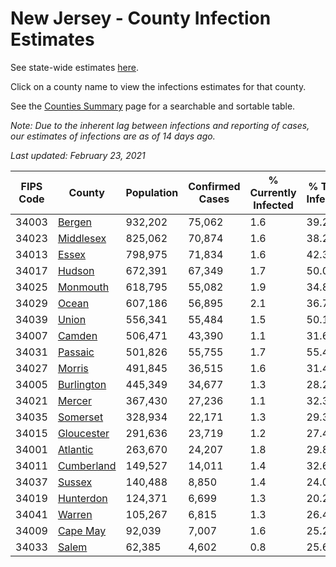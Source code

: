 # New Jersey - County Infection Estimates

See state-wide estimates [here](/infections/us-nj).

Click on a county name to view the infections estimates for that county.

See the [Counties Summary](/infections/summary-counties) page for a searchable and sortable table.

*Note: Due to the inherent lag between infections and reporting of cases, our estimates of infections are as of 14 days ago.*

*Last updated: February 23, 2021*

|   FIPS Code |                   County |   Population |   Confirmed Cases |   % Currently Infected |   % Total Infected |
|-------------|--------------------------|--------------|-------------------|------------------------|--------------------|
|       34003 |         [Bergen](bergen) |      932,202 |            75,062 |                    1.6 |               39.2 |
|       34023 |   [Middlesex](middlesex) |      825,062 |            70,874 |                    1.6 |               38.2 |
|       34013 |           [Essex](essex) |      798,975 |            71,834 |                    1.6 |               42.3 |
|       34017 |         [Hudson](hudson) |      672,391 |            67,349 |                    1.7 |               50.0 |
|       34025 |     [Monmouth](monmouth) |      618,795 |            55,082 |                    1.9 |               34.8 |
|       34029 |           [Ocean](ocean) |      607,186 |            56,895 |                    2.1 |               36.7 |
|       34039 |           [Union](union) |      556,341 |            55,484 |                    1.5 |               50.1 |
|       34007 |         [Camden](camden) |      506,471 |            43,390 |                    1.1 |               31.6 |
|       34031 |       [Passaic](passaic) |      501,826 |            55,755 |                    1.7 |               55.4 |
|       34027 |         [Morris](morris) |      491,845 |            36,515 |                    1.6 |               31.4 |
|       34005 | [Burlington](burlington) |      445,349 |            34,677 |                    1.3 |               28.2 |
|       34021 |         [Mercer](mercer) |      367,430 |            27,236 |                    1.1 |               32.3 |
|       34035 |     [Somerset](somerset) |      328,934 |            22,171 |                    1.3 |               29.3 |
|       34015 | [Gloucester](gloucester) |      291,636 |            23,719 |                    1.2 |               27.4 |
|       34001 |     [Atlantic](atlantic) |      263,670 |            24,207 |                    1.8 |               29.8 |
|       34011 | [Cumberland](cumberland) |      149,527 |            14,011 |                    1.4 |               32.6 |
|       34037 |         [Sussex](sussex) |      140,488 |             8,850 |                    1.4 |               24.0 |
|       34019 |   [Hunterdon](hunterdon) |      124,371 |             6,699 |                    1.3 |               20.2 |
|       34041 |         [Warren](warren) |      105,267 |             6,815 |                    1.3 |               26.4 |
|       34009 |     [Cape May](cape-may) |       92,039 |             7,007 |                    1.6 |               25.2 |
|       34033 |           [Salem](salem) |       62,385 |             4,602 |                    0.8 |               25.6 |